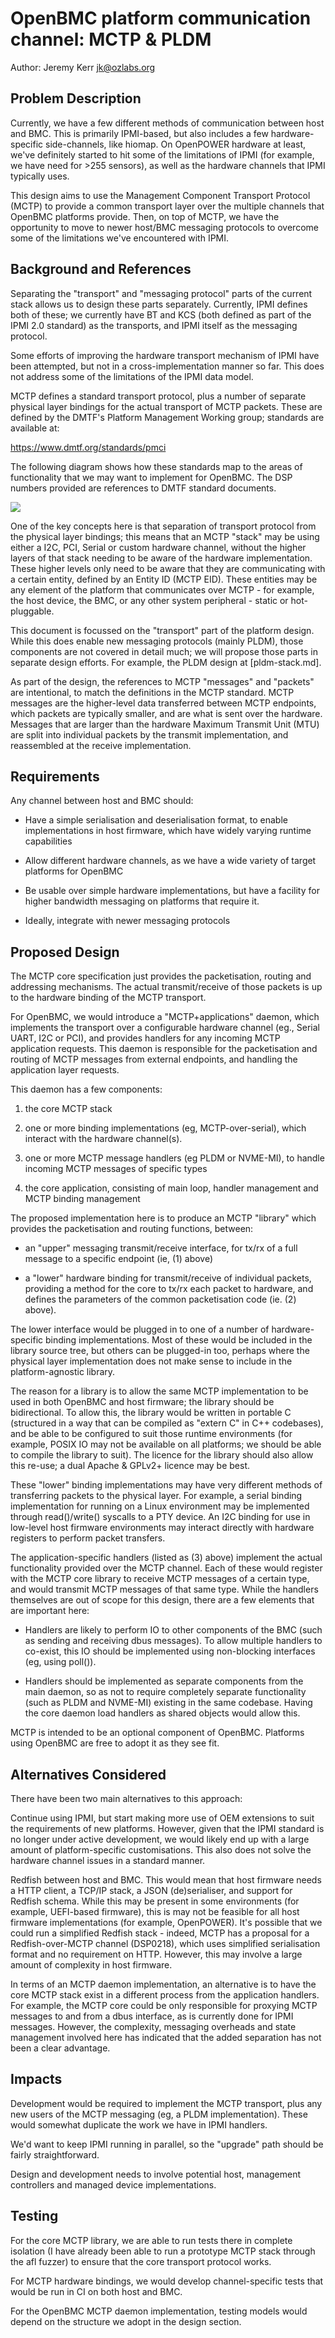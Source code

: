 # OpenBMC platform communication channel: MCTP & PLDM

Author: Jeremy Kerr <jk@ozlabs.org> <jk>

## Problem Description

Currently, we have a few different methods of communication between host
and BMC. This is primarily IPMI-based, but also includes a few
hardware-specific side-channels, like hiomap. On OpenPOWER hardware at
least, we've definitely started to hit some of the limitations of IPMI
(for example, we have need for >255 sensors), as well as the hardware
channels that IPMI typically uses.

This design aims to use the Management Component Transport Protocol
(MCTP) to provide a common transport layer over the multiple channels
that OpenBMC platforms provide. Then, on top of MCTP, we have the
opportunity to move to newer host/BMC messaging protocols to overcome
some of the limitations we've encountered with IPMI.

## Background and References

Separating the "transport" and "messaging protocol" parts of the current
stack allows us to design these parts separately. Currently, IPMI
defines both of these; we currently have BT and KCS (both defined as
part of the IPMI 2.0 standard) as the transports, and IPMI itself as the
messaging protocol.

Some efforts of improving the hardware transport mechanism of IPMI have
been attempted, but not in a cross-implementation manner so far. This
does not address some of the limitations of the IPMI data model.

MCTP defines a standard transport protocol, plus a number of separate
physical layer bindings for the actual transport of MCTP packets. These
are defined by the DMTF's Platform Management Working group; standards
are available at:

  https://www.dmtf.org/standards/pmci

The following diagram shows how these standards map to the areas of
functionality that we may want to implement for OpenBMC. The DSP numbers
provided are references to DMTF standard documents.

![](mctp-standards.svg)

One of the key concepts here is that separation of transport protocol
from the physical layer bindings; this means that an MCTP "stack" may be
using either a I2C, PCI, Serial or custom hardware channel, without the
higher layers of that stack needing to be aware of the hardware
implementation.  These higher levels only need to be aware that they are
communicating with a certain entity, defined by an Entity ID (MCTP EID).
These entities may be any element of the platform that communicates
over MCTP - for example, the host device, the BMC, or any other
system peripheral - static or hot-pluggable.

This document is focussed on the "transport" part of the platform design.
While this does enable new messaging protocols (mainly PLDM), those
components are not covered in detail much; we will propose those parts
in separate design efforts. For example, the PLDM design at
[pldm-stack.md].

As part of the design, the references to MCTP "messages" and "packets"
are intentional, to match the definitions in the MCTP standard. MCTP
messages are the higher-level data transferred between MCTP endpoints,
which packets are typically smaller, and are what is sent over the
hardware. Messages that are larger than the hardware Maximum Transmit
Unit (MTU) are split into individual packets by the transmit
implementation, and reassembled at the receive implementation.

## Requirements

Any channel between host and BMC should:

 - Have a simple serialisation and deserialisation format, to enable
   implementations in host firmware, which have widely varying runtime
   capabilities

 - Allow different hardware channels, as we have a wide variety of
   target platforms for OpenBMC

 - Be usable over simple hardware implementations, but have a facility
   for higher bandwidth messaging on platforms that require it.

 - Ideally, integrate with newer messaging protocols

## Proposed Design

The MCTP core specification just provides the packetisation, routing and
addressing mechanisms. The actual transmit/receive of those packets is
up to the hardware binding of the MCTP transport.

For OpenBMC, we would introduce a "MCTP+applications" daemon, which
implements the transport over a configurable hardware channel (eg.,
Serial UART, I2C or PCI), and provides handlers for any incoming MCTP
application requests. This daemon is responsible for the packetisation
and routing of MCTP messages from external endpoints, and handling the
application layer requests.

This daemon has a few components:

 1) the core MCTP stack

 2) one or more binding implementations (eg, MCTP-over-serial), which
    interact with the hardware channel(s).

 3) one or more MCTP message handlers (eg PLDM or NVME-MI), to handle incoming
    MCTP messages of specific types

 4) the core application, consisting of main loop, handler management and
    MCTP binding management

The proposed implementation here is to produce an MCTP "library" which
provides the packetisation and routing functions, between:

 - an "upper" messaging transmit/receive interface, for tx/rx of a full
   message to a specific endpoint (ie, (1) above)

 - a "lower" hardware binding for transmit/receive of individual
   packets, providing a method for the core to tx/rx each packet to
   hardware, and defines the parameters of the common packetisation
   code (ie. (2) above).

The lower interface would be plugged in to one of a number of
hardware-specific binding implementations. Most of these would be
included in the library source tree, but others can be plugged-in too,
perhaps where the physical layer implementation does not make sense to
include in the platform-agnostic library.

The reason for a library is to allow the same MCTP implementation to be
used in both OpenBMC and host firmware; the library should be
bidirectional. To allow this, the library would be written in portable C
(structured in a way that can be compiled as "extern C" in C++
codebases), and be able to be configured to suit those runtime
environments (for example, POSIX IO may not be available on all
platforms; we should be able to compile the library to suit). The
licence for the library should also allow this re-use; a dual Apache &
GPLv2+ licence may be best.

These "lower" binding implementations may have very different methods of
transferring packets to the physical layer. For example, a serial
binding implementation for running on a Linux environment may be
implemented through read()/write() syscalls to a PTY device. An I2C
binding for use in low-level host firmware environments may interact
directly with hardware registers to perform packet transfers.

The application-specific handlers (listed as (3) above) implement the
actual functionality provided over the MCTP channel. Each of these would
register with the MCTP core library to receive MCTP messages of a
certain type, and would transmit MCTP messages of that same type. While
the handlers themselves are out of scope for this design, there are a
few elements that are important here:

 - Handlers are likely to perform IO to other components of the BMC
   (such as sending and receiving dbus messages). To allow multiple
   handlers to co-exist, this IO should be implemented using
   non-blocking interfaces (eg, using poll()).

 - Handlers should be implemented as separate components from the main
   daemon, so as not to require completely separate functionality (such
   as PLDM and NVME-MI) existing in the same codebase. Having the core
   daemon load handlers as shared objects would allow this.

MCTP is intended to be an optional component of OpenBMC. Platforms using
OpenBMC are free to adopt it as they see fit.

## Alternatives Considered

There have been two main alternatives to this approach:

Continue using IPMI, but start making more use of OEM extensions to
suit the requirements of new platforms. However, given that the IPMI
standard is no longer under active development, we would likely end up
with a large amount of platform-specific customisations. This also does
not solve the hardware channel issues in a standard manner.

Redfish between host and BMC. This would mean that host firmware needs a
HTTP client, a TCP/IP stack, a JSON (de)serialiser, and support for
Redfish schema. While this may be present in some environments (for
example, UEFI-based firmware), this is may not be feasible for all host
firmware implementations (for example, OpenPOWER). It's possible that we
could run a simplified Redfish stack - indeed, MCTP has a proposal for a
Redfish-over-MCTP channel (DSP0218), which uses simplified serialisation
format and no requirement on HTTP. However, this may involve a large
amount of complexity in host firmware.

In terms of an MCTP daemon implementation, an alternative is to have the
core MCTP stack exist in a different process from the application
handlers. For example, the MCTP core could be only responsible for
proxying MCTP messages to and from a dbus interface, as is currently
done for IPMI messages. However, the complexity, messaging overheads and
state management involved here has indicated that the added separation
has not been a clear advantage.

## Impacts

Development would be required to implement the MCTP transport, plus any
new users of the MCTP messaging (eg, a PLDM implementation). These would
somewhat duplicate the work we have in IPMI handlers.

We'd want to keep IPMI running in parallel, so the "upgrade" path should
be fairly straightforward.

Design and development needs to involve potential host, management
controllers and managed device implementations.

## Testing

For the core MCTP library, we are able to run tests there in complete
isolation (I have already been able to run a prototype MCTP stack
through the afl fuzzer) to ensure that the core transport protocol
works.

For MCTP hardware bindings, we would develop channel-specific tests that
would be run in CI on both host and BMC.

For the OpenBMC MCTP daemon implementation, testing models would depend
on the structure we adopt in the design section.
